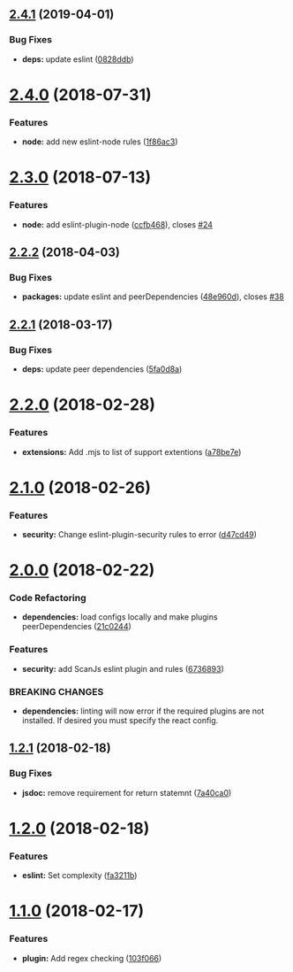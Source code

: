 ## [2.4.1](https://github.com/mi11er-net/eslint-config/compare/v2.4.0...v2.4.1) (2019-04-01)

### Bug Fixes

- **deps:** update eslint ([0828ddb](https://github.com/mi11er-net/eslint-config/commit/0828ddb))

# [2.4.0](https://github.com/mi11er-net/eslint-config/compare/v2.3.0...v2.4.0) (2018-07-31)

### Features

- **node:** add new eslint-node rules ([1f86ac3](https://github.com/mi11er-net/eslint-config/commit/1f86ac3))

# [2.3.0](https://github.com/mi11er-net/eslint-config/compare/v2.2.2...v2.3.0) (2018-07-13)

### Features

- **node:** add eslint-plugin-node ([ccfb468](https://github.com/mi11er-net/eslint-config/commit/ccfb468)), closes [#24](https://github.com/mi11er-net/eslint-config/issues/24)

<a name="2.2.2"></a>

## [2.2.2](https://github.com/mi11er-net/eslint-config/compare/v2.2.1...v2.2.2) (2018-04-03)

### Bug Fixes

- **packages:** update eslint and peerDependencies ([48e960d](https://github.com/mi11er-net/eslint-config/commit/48e960d)), closes [#38](https://github.com/mi11er-net/eslint-config/issues/38)

<a name="2.2.1"></a>

## [2.2.1](https://github.com/mi11er-net/eslint-config/compare/v2.2.0...v2.2.1) (2018-03-17)

### Bug Fixes

- **deps:** update peer dependencies ([5fa0d8a](https://github.com/mi11er-net/eslint-config/commit/5fa0d8a))

<a name="2.2.0"></a>

# [2.2.0](https://github.com/mi11er-net/eslint-config/compare/v2.1.0...v2.2.0) (2018-02-28)

### Features

- **extensions:** Add .mjs to list of support extentions ([a78be7e](https://github.com/mi11er-net/eslint-config/commit/a78be7e))

<a name="2.1.0"></a>

# [2.1.0](https://github.com/mi11er-net/eslint-config/compare/v2.0.0...v2.1.0) (2018-02-26)

### Features

- **security:** Change eslint-plugin-security rules to error ([d47cd49](https://github.com/mi11er-net/eslint-config/commit/d47cd49))

<a name="2.0.0"></a>

# [2.0.0](https://github.com/mi11er-net/eslint-config/compare/v1.2.1...v2.0.0) (2018-02-22)

### Code Refactoring

- **dependencies:** load configs locally and make plugins peerDependencies ([21c0244](https://github.com/mi11er-net/eslint-config/commit/21c0244))

### Features

- **security:** add ScanJs eslint plugin and rules ([6736893](https://github.com/mi11er-net/eslint-config/commit/6736893))

### BREAKING CHANGES

- **dependencies:** linting will now error if the required plugins are not installed. If desired you
  must specify the react config.

<a name="1.2.1"></a>

## [1.2.1](https://github.com/mi11er-net/eslint-config/compare/v1.2.0...v1.2.1) (2018-02-18)

### Bug Fixes

- **jsdoc:** remove requirement for return statemnt ([7a40ca0](https://github.com/mi11er-net/eslint-config/commit/7a40ca0))

<a name="1.2.0"></a>

# [1.2.0](https://github.com/mi11er-net/eslint-config/compare/v1.1.0...v1.2.0) (2018-02-18)

### Features

- **eslint:** Set complexity ([fa3211b](https://github.com/mi11er-net/eslint-config/commit/fa3211b))

<a name="1.1.0"></a>

# [1.1.0](https://github.com/mi11er-net/eslint-config/compare/v1.0.0...v1.1.0) (2018-02-17)

### Features

- **plugin:** Add regex checking ([103f066](https://github.com/mi11er-net/eslint-config/commit/103f066))
